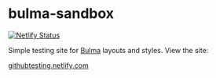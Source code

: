 # bulma-sandbox

[![Netlify Status](https://api.netlify.com/api/v1/badges/81508c56-75f6-4c7d-9c7c-051acd2db9e1/deploy-status)](https://app.netlify.com/sites/githubtesting/deploys)

Simple testing site for [Bulma](https://bulma.io) layouts and styles. View the site:

[githubtesting.netlify.com](https://githubtesting.netlify.com/)
